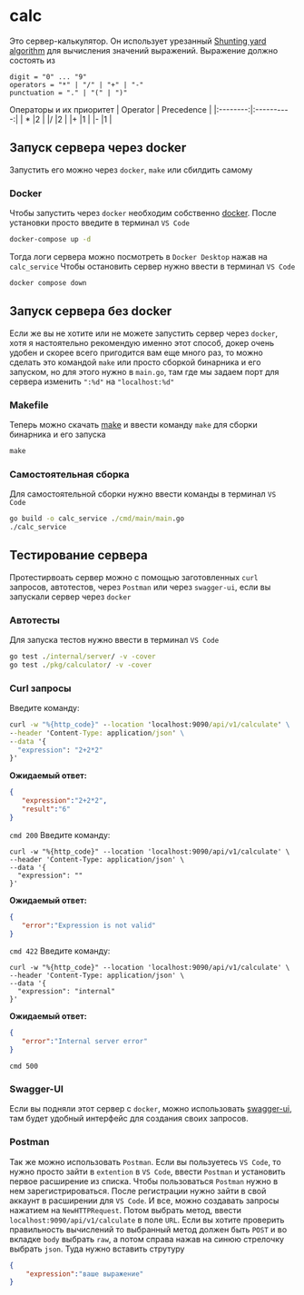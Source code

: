 # calc
Это сервер-калькулятор. Он использует урезанный [Shunting yard algorithm](https://en.wikipedia.org/wiki/Shunting_yard_algorithm) для вычисления значений выражений. 
Выражение должно состоять из
```
digit = "0" ... "9" 
operators = "*" | "/" | "+" | "-" 
punctuation = "." | "(" | ")" 
```
Операторы и их приоритет
| Operator | Precedence |
|:--------:|:----------:|
| *        |2           |
|/         |2           |
|+         |1           |
|-         |1           |
## Запуск сервера через docker
Запустить его можно через `docker`, `make` или сбилдить самому
### Docker
Чтобы запустить через `docker` необходим собственно [docker](https://docs.docker.com/compose/install/). После установки просто введите в терминал `VS Code`
```cmd
docker-compose up -d
```
Тогда логи сервера можно посмотреть в `Docker Desktop` нажав на `calc_service`
Чтобы остановить сервер нужно ввести в терминал `VS Code` 
```cmd
docker compose down
```
## Запуск сервера без docker
Если же вы не хотите или не можете запустить сервер через `docker`, хотя я настоятельно рекомендую именно этот способ, докер очень удобен и скорее всего пригодится вам еще много раз, то можно сделать это командой `make` или просто сборкой бинарника и его запуском, но для этого нужно в `main.go`, там где мы задаем порт для сервера изменить `":%d"` на `"localhost:%d"`  
### Makefile
Теперь можно скачать [make](https://stackoverflow.com/questions/32127524/how-to-install-and-use-make-in-windows) и ввести команду `make` для сборки бинарника и его запуска
```cmd
make
``` 
### Самостоятельная сборка
Для самостоятельной сборки нужно ввести команды в терминал `VS Code`
```cmd
go build -o calc_service ./cmd/main/main.go
./calc_service
```
## Тестирование сервера
Протестирвоать сервер можно с помощью заготовленных `curl` запросов, автотестов, через `Postman` или через `swagger-ui`, если вы запускали сервер через `docker`
### Автотесты 
Для запуска тестов нужно ввести в терминал `VS Code`
```cmd
go test ./internal/server/ -v -cover
go test ./pkg/calculator/ -v -cover
```
### Curl запросы
Введите команду:
```cmd
curl -w "%{http_code}" --location 'localhost:9090/api/v1/calculate' \
--header 'Content-Type: application/json' \
--data '{
  "expression": "2+2*2"
}'
```
**Ожидаемый ответ:**
```json
{
   "expression":"2+2*2",
   "result":"6"
}
```
```cmd 200```
Введите команду:
```
curl -w "%{http_code}" --location 'localhost:9090/api/v1/calculate' \
--header 'Content-Type: application/json' \
--data '{
  "expression": ""
}'
```
**Ожидаемый ответ:**
```json
{
   "error":"Expression is not valid"
}
```
```cmd 422```
Введите команду:
```
curl -w "%{http_code}" --location 'localhost:9090/api/v1/calculate' \
--header 'Content-Type: application/json' \
--data '{
  "expression": "internal"
}'
```
**Ожидаемый ответ:**
```json
{
   "error":"Internal server error"
}
```
```cmd 500```
### Swagger-UI
Если вы подняли этот сервер с `docker`, можно использовать [swagger-ui](http://localhost:8085/), там будет удобный интерфейс для создания своих запросов. 
### Postman
Так же можно использовать `Postman`. Если вы пользуетесь `VS Code`, то нужно просто зайти в `extention` в `VS Code`, ввести `Postman` и установить первое расширение из списка. Чтобы пользоваться `Postman` нужно в нем зарегистрироваться. После регистрации нужно зайти в свой аккаунт в расширении для `VS Code`. И все, можно создавать запросы нажатием на `NewHTTPRequest`. Потом выбрать метод, ввести `localhost:9090/api/v1/calculate` в поле `URL`. Если вы хотите проверить правильность вычислений то выбранный метод должен быть `POST` и  во вкладке `body` выбрать `raw`, а потом справа нажав на синюю стрелочку выбрать `json`. Туда нужно вставить струтуру
```json
{  
    "expression":"ваше выражение"  
}  
```






